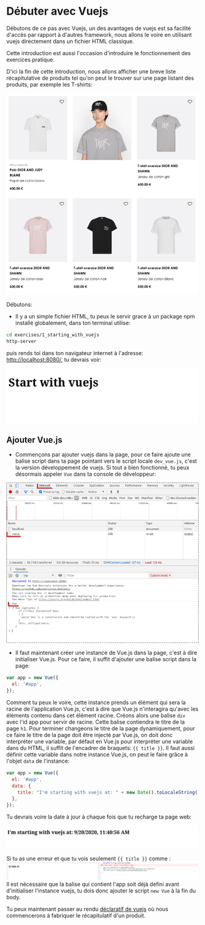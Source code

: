 # Débuter avec Vuejs

Débutons de ce pas avec Vuejs, un des avantages de vuejs est sa facilité d'accès par rapport à d'autres framework, nous allons le voire en utilisant vuejs directement dans un fichier HTML classique.

Cette introduction est aussi l'occasion d'introduire le fonctionnement des exercices pratique.

D'ici la fin de cette introduction, nous allons afficher une breve liste récapitulative de produits tel qu'on peut le trouver sur une page listant des produits, par exemple les T-shirts:

![Liste de produits](./listing-produit.png)

Débutons:

- Il y a un simple fichier HTML, tu peux le servir grace à un package npm installé globalement, dans ton terminal utilise:

```bash
cd exercises/1_starting_with_vuejs
http-server
```

puis rends toi dans ton navigateur internet à l'adresse: [http://localhost:8080/](http://localhost:8080/), tu devrais voir:

![Page web initiale, vide](./start-with-vuejs-empty.png)

## Ajouter Vue.js

- Commençons par ajouter vuejs dans la page, pour ce faire ajoute une balise script dans ta page pointant vers le script locale `dev_vue.js`, c'est la version développement de vuejs. Si tout a bien fonctionné, tu peux désormais appeler `Vue` dans ta console de développeur:

![Ajouter Vue.js avec une balise script](./adding-vuejs-as-a-script.png)

- Il faut maintenant créer une instance de Vue.js dans la page, c'est à dire initialiser Vue.js. Pour ce faire, il suffit d'ajouter une balise script dans la page:

```js
var app = new Vue({
  el: '#app',
});
```

Comment tu peux le voire, cette instance prends un élément qui sera la racine de l'application Vue.js, c'est à dire que Vue.js n'interagira qu'avec les éléments contenu dans cet élément racine. Créons alors une balise `div` avec l'id app pour servir de racine. Cette balise contiendra le titre de la page `h1`.
Pour terminer changeons le titre de la page dynamiquement, pour ce faire le titre de la page doit être injecté par Vue.js, on doit donc interpréter une variable, par défaut en Vue.js pour interpréter une variable dans du HTML, il suffit de l'encadrer de braquets: `{{ title }}`. Il faut aussi définir cette variable dans notre instance Vue.js, on peut le faire grâce à l'objet `data` de l'instance:

```js
var app = new Vue({
  el: '#app',
  data: {
    title: "I'm starting with vuejs at: " + new Date().toLocaleString(),
  },
});
```

Tu devrais voire la date à jour à chaque fois que tu recharge ta page web:

![Résultats avec titre dynamique](./completed.png)

Si tu as une erreur et que tu vois seulement `{{ title }}` comme :
![Erreur avec titre dynamique](./error.png)
Il est nécessaire que la balise qui contient l'app soit déjà defini avant d'initialiser l'instance vuejs, tu dois donc ajouter le script `new Vue` à la fin du body.

Tu peux maintenant passer au rendu [déclaratif de vuejs](../DeclarativeRendering/README.md) où nous commencerons à fabriquer le récapitulatif d'un produit.

